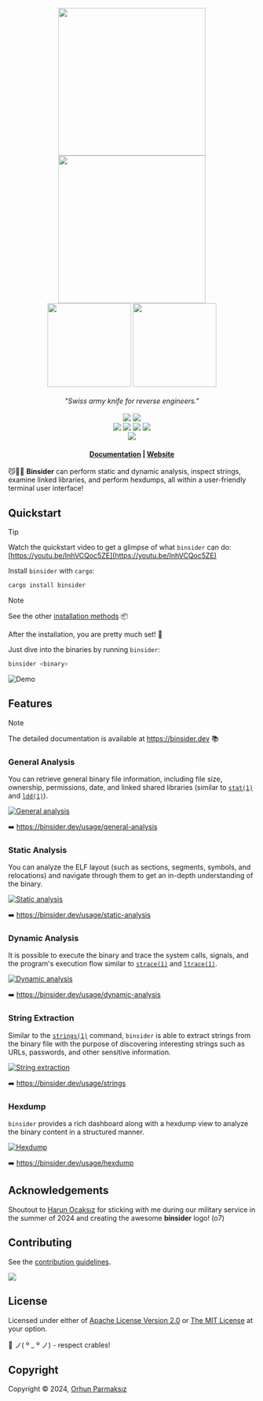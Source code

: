 <p align="center">
    <img src="https://raw.githubusercontent.com/orhun/binsider/main/website/src/assets/binsider-logo-dark.png#gh-dark-mode-only" width="300"></a>
    <img src="https://raw.githubusercontent.com/orhun/binsider/main/website/src/assets/binsider-logo-light.png#gh-light-mode-only" width="300"></a>
    <br>
    <img src="https://raw.githubusercontent.com/orhun/binsider/main/website/src/assets/binsider-text-dark.png#gh-dark-mode-only" width="170"></a>
    <img src="https://raw.githubusercontent.com/orhun/binsider/main/website/src/assets/binsider-text-light.png#gh-light-mode-only" width="170"></a>
    <br>
    <br>
    <em>"Swiss army knife for reverse engineers."</em>
    <br>
    <br>
    <a href="https://github.com/orhun/binsider/releases">
        <img src="https://img.shields.io/github/v/release/orhun/binsider?style=flat&labelColor=1d1d1d&color=f8be75&logo=GitHub&logoColor=white"></a>
    <a href="https://crates.io/crates/binsider/">
        <img src="https://img.shields.io/crates/v/binsider?style=flat&labelColor=1d1d1d&color=f8be75&logo=Rust&logoColor=white"></a>
    <br>
    <a href="https://github.com/orhun/binsider/actions?query=workflow%3A%22CI%22">
        <img src="https://img.shields.io/github/actions/workflow/status/orhun/binsider/ci.yml?style=flat&labelColor=1d1d1d&color=white&logo=GitHub%20Actions&logoColor=white"></a>
    <a href="https://github.com/orhun/binsider/actions?query=workflow%3A%22CD%22">
        <img src="https://img.shields.io/github/actions/workflow/status/orhun/binsider/cd.yml?style=flat&labelColor=1d1d1d&color=white&logo=GitHub%20Actions&logoColor=white&label=deploy"></a>
    <a href="https://hub.docker.com/r/orhunp/binsider">
        <img src="https://img.shields.io/github/actions/workflow/status/orhun/binsider/docker.yml?style=flat&labelColor=1d1d1d&color=white&label=docker&logo=Docker&logoColor=white"></a>
    <a href="https://docs.rs/binsider/">
        <img src="https://img.shields.io/docsrs/binsider?style=flat&labelColor=1d1d1d&color=white&logo=Rust&logoColor=white"></a>
    <br>
    <a href="https://discord.gg/zphNxEcEK7">
        <img src="https://img.shields.io/discord/1289166752311148554?color=f8be75&label=discord&labelColor=1d1d1d&logo=discord&logoColor=white"></a>
</p>

<h4 align="center">
  <a href="https://binsider.dev/getting-started/">Documentation</a> |
  <a href="https://binsider.dev/">Website</a>
</h4>

😼🕵️‍♂️ **Binsider** can perform static and dynamic analysis, inspect strings, examine linked libraries, and perform hexdumps, all within a user-friendly terminal user interface!

## Quickstart

> [!TIP]
> Watch the quickstart video to get a glimpse of what `binsider` can do: [https://youtu.be/InhVCQoc5ZE](https://youtu.be/InhVCQoc5ZE)

Install `binsider` with `cargo`:

```bash
cargo install binsider
```

> [!NOTE]  
> See the other [installation methods](https://binsider.dev/installation/other/) 📦

After the installation, you are pretty much set! 💯

Just dive into the binaries by running `binsider`:

```bash
binsider <binary>
```

![Demo](website/src/content/assets/quickstart.gif)

## Features

> [!NOTE]  
> The detailed documentation is available at <https://binsider.dev> 📚

### General Analysis

You can retrieve general binary file information, including file size, ownership, permissions, date, and linked shared libraries (similar to [`stat(1)`](https://www.man7.org/linux/man-pages/man1/stat.1.html) and [`ldd(1)`](https://www.man7.org/linux/man-pages/man1/ldd.1.html)).

[![General analysis](website/src/assets/demo/binsider-general-analysis.gif)](https://binsider.dev/usage/general-analysis)

➡️ <https://binsider.dev/usage/general-analysis>

### Static Analysis

You can analyze the ELF layout (such as sections, segments, symbols, and relocations) and navigate through them to get an in-depth understanding of the binary.

[![Static analysis](website/src/assets/demo/binsider-static-analysis.gif)](https://binsider.dev/usage/static-analysis)

➡️ <https://binsider.dev/usage/static-analysis>

### Dynamic Analysis

It is possible to execute the binary and trace the system calls, signals, and the program's execution flow similar to [`strace(1)`](https://man7.org/linux/man-pages/man1/strace.1.html) and [`ltrace(1)`](https://man7.org/linux/man-pages/man1/ltrace.1.html).

[![Dynamic analysis](website/src/assets/demo/binsider-dynamic-analysis.gif)](https://binsider.dev/usage/dynamic-analysis)

➡️ <https://binsider.dev/usage/dynamic-analysis>

### String Extraction

Similar to the [`strings(1)`](https://linux.die.net/man/1/strings) command, `binsider` is able to extract strings from the binary file with the purpose of discovering interesting strings such as URLs, passwords, and other sensitive information.

[![String extraction](website/src/assets/demo/binsider-strings.gif)](https://binsider.dev/usage/strings)

➡️ <https://binsider.dev/usage/strings>

### Hexdump

`binsider` provides a rich dashboard along with a hexdump view to analyze the binary content in a structured manner.

[![Hexdump](website/src/assets/demo/binsider-hexdump.gif)](https://binsider.dev/usage/hexdump)

➡️ <https://binsider.dev/usage/hexdump>

## Acknowledgements

Shoutout to [Harun Ocaksız](https://instagram.com/harunocaksiz) for sticking with me during our military service in the summer of 2024 and creating the awesome **binsider** logo! (o7)

## Contributing

See the [contribution guidelines](CONTRIBUTING.md).

<a href="https://discord.gg/zphNxEcEK7">
   <img src="https://discord.com/api/guilds/1289166752311148554/embed.png?style=banner2"></a>

## License

Licensed under either of [Apache License Version 2.0](./LICENSE-APACHE) or [The MIT License](./LICENSE-MIT) at your option.

🦀 ノ( º \_ º ノ) - respect crables!

## Copyright

Copyright © 2024, [Orhun Parmaksız](mailto:orhunparmaksiz@gmail.com)
